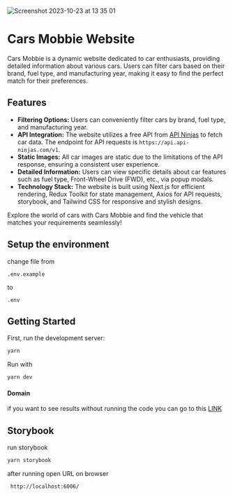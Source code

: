 
![Screenshot 2023-10-23 at 13 35 01](https://github.com/dwicaksono/car-mobbie/assets/20668022/7e624cf5-c4e6-4e98-b315-e1083577368d)


# Cars Mobbie Website

Cars Mobbie is a dynamic website dedicated to car enthusiasts, providing detailed information about various cars. Users can filter cars based on their brand, fuel type, and manufacturing year, making it easy to find the perfect match for their preferences.

## Features

- **Filtering Options:** Users can conveniently filter cars by brand, fuel type, and manufacturing year.
- **API Integration:** The website utilizes a free API from [API Ninjas](https://api-ninjas.com/api/cars) to fetch car data. The endpoint for API requests is `https://api.api-ninjas.com/v1`.
- **Static Images:** All car images are static due to the limitations of the API response, ensuring a consistent user experience.
- **Detailed Information:** Users can view specific details about car features such as fuel type, Front-Wheel Drive (FWD), etc., via popup modals.
- **Technology Stack:** The website is built using Next.js for efficient rendering, Redux Toolkit for state management, Axios for API requests, storybook, and Tailwind CSS for responsive and stylish designs.

Explore the world of cars with Cars Mobbie and find the vehicle that matches your requirements seamlessly!

## Setup the environment

change file
from

```
.env.example
```

to

```
.env
```

## Getting Started

First, run the development server:

```bash
yarn
```

Run with

```bash
yarn dev
```

#### Domain

if you want to see results without running the code you can go to this [LINK](https://cars-mobbie.netlify.app/)

## Storybook

run storybook

```bash
yarn storybook
```

after running open URL on browser

```
 http://localhost:6006/
```
